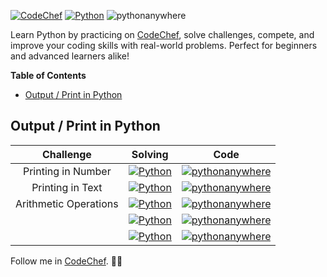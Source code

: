 [![CodeChef](https://img.shields.io/badge/CodeChef-5B4638?style=for-the-badge&logo=codechef&logoColor=white&link=https://www.codechef.com/users/tower_boat_88)](https://www.codechef.com/users/tower_boat_88) [![Python](https://img.shields.io/badge/Python-3776AB?style=for-the-badge&logo=Python&logoColor=white&link=https://www.codechef.com/users/tower_boat_88)](https://www.codechef.com/users/tower_boat_88) ![pythonanywhere](https://img.shields.io/badge/pythonanywhere-1D9FD7?style=for-the-badge&logo=pythonanywhere&logoColor=white&link=https://www.pythonanywhere.com/user/mayannaoliveira/shares/2cd36b2f71124c0c85472b136633eb0d/)

Learn Python by practicing on [CodeChef](https://www.codechef.com/users/tower_boat_88), solve challenges, compete, and improve your coding skills with real-world problems. Perfect for beginners and advanced learners alike!

<!-- TOC start -->
**Table of Contents**

- [Output / Print in Python](#output--print-in-python)

<!-- TOC end -->

## Output / Print in Python

 
|       Challenge       |                                                                                               Solving                                                                                               |                                                                                                                                                              Code                                                                                                                                                               |
| :-------------------: | :-------------------------------------------------------------------------------------------------------------------------------------------------------------------------------------------------: | :-----------------------------------------------------------------------------------------------------------------------------------------------------------------------------------------------------------------------------------------------------------------------------------------------------------------------------: |
|  Printing in Number   |    [![Python](https://img.shields.io/badge/Python-3776AB?style=for-the-badge&logo=Python&logoColor=white&link=/Output-Print-Python/printing-number.md)](/Output-Print-Python/printing-number.md)    | [![pythonanywhere](https://img.shields.io/badge/pythonanywhere-1D9FD7?style=for-the-badge&logo=pythonanywhere&logoColor=white&link=https://www.pythonanywhere.com/user/mayannaoliveira/shares/2cd36b2f71124c0c85472b136633eb0d/)](https://www.pythonanywhere.com/user/mayannaoliveira/shares/2cd36b2f71124c0c85472b136633eb0d/) |
|   Printing in Text    |     [![Python](https://img.shields.io/badge/Python-3776AB?style=for-the-badge&logo=Python&logoColor=white&link=/Output-Print-Python/printing-number.md)](/Output-Print-Python/printing-text.md)     | [![pythonanywhere](https://img.shields.io/badge/pythonanywhere-1D9FD7?style=for-the-badge&logo=pythonanywhere&logoColor=white&link=https://www.pythonanywhere.com/user/mayannaoliveira/shares/2cd36b2f71124c0c85472b136633eb0d/)](https://www.pythonanywhere.com/user/mayannaoliveira/shares/2cd36b2f71124c0c85472b136633eb0d/) |
| Arithmetic Operations | [![Python](https://img.shields.io/badge/Python-3776AB?style=for-the-badge&logo=Python&logoColor=white&link=/Output-Print-Python/printing-number.md)](/Output-Print-Python/arithmetic-operations.md) | [![pythonanywhere](https://img.shields.io/badge/pythonanywhere-1D9FD7?style=for-the-badge&logo=pythonanywhere&logoColor=white&link=https://www.pythonanywhere.com/user/mayannaoliveira/shares/2cd36b2f71124c0c85472b136633eb0d/)](https://www.pythonanywhere.com/user/mayannaoliveira/shares/2cd36b2f71124c0c85472b136633eb0d/) |
|                       | [![Python](https://img.shields.io/badge/Python-3776AB?style=for-the-badge&logo=Python&logoColor=white&link=/Output-Print-Python/printing-number.md)](/Output-Print-Python/arithmetic-operations.md) | [![pythonanywhere](https://img.shields.io/badge/pythonanywhere-1D9FD7?style=for-the-badge&logo=pythonanywhere&logoColor=white&link=https://www.pythonanywhere.com/user/mayannaoliveira/shares/2cd36b2f71124c0c85472b136633eb0d/)](https://www.pythonanywhere.com/user/mayannaoliveira/shares/2cd36b2f71124c0c85472b136633eb0d/) |
|                       | [![Python](https://img.shields.io/badge/Python-3776AB?style=for-the-badge&logo=Python&logoColor=white&link=/Output-Print-Python/printing-number.md)](/Output-Print-Python/arithmetic-operations.md) | [![pythonanywhere](https://img.shields.io/badge/pythonanywhere-1D9FD7?style=for-the-badge&logo=pythonanywhere&logoColor=white&link=https://www.pythonanywhere.com/user/mayannaoliveira/shares/2cd36b2f71124c0c85472b136633eb0d/)](https://www.pythonanywhere.com/user/mayannaoliveira/shares/2cd36b2f71124c0c85472b136633eb0d/) |







Follow me in [CodeChef](https://www.codechef.com/users/tower_boat_88). :cook: